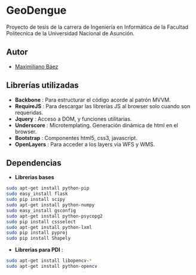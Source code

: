 GeoDengue
===
Proyecto de tesis de la carrera de Ingeniería en Informática de la Facultad Politecnica de la Universidad Nacional de Asunción.

Autor
---
* [Maximiliano Báez](mailto:maxibaezpy@gmail.com)

Librerías utilizadas
---
* **Backbone** : Para estructurar el código acorde al patrón MVVM.
* **RequireJS** : Para descargar las librerías JS al browser solo cuando son requeridas.
* **Jquery** : Acceso a DOM, y funciones utilitarias.
* **Underscore** : Microtemplating. Generación dinámica de html en el browser.
* **Bootstrap** : Componentes html5, css3, javascript.
* **OpenLayers** : Para acceder a los layers via WFS y WMS.

Dependencias
---
* **Librerias bases**

```sh
sudo apt-get install python-pip
sudo easy_install flask
sudo pip install scipy
sudo apt-get install python-numpy
sudo easy_install gsconfig
sudo apt-get install python-psycopg2
sudo pip install cssselect
sudo apt-get install python-lxml
sudo pip install pyproj
sudo pip install Shapely
```
* **Librerias para PDI** :

```sh
sudo apt-get install libopencv-*
sudo apt-get install python-opencv
```
